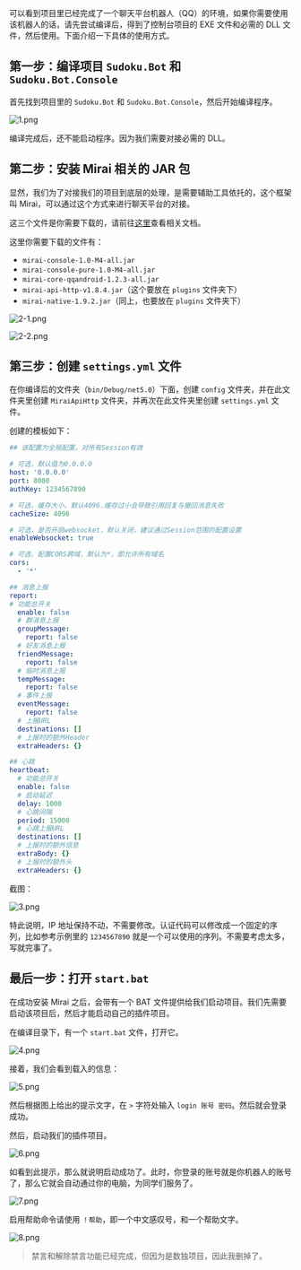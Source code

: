 可以看到项目里已经完成了一个聊天平台机器人（QQ）的环境，如果你需要使用该机器人的话，请先尝试编译后，得到了控制台项目的 EXE 文件和必需的 DLL 文件，然后使用。下面介绍一下具体的使用方式。

## 第一步：编译项目 `Sudoku.Bot` 和 `Sudoku.Bot.Console`

首先找到项目里的 `Sudoku.Bot` 和 `Sudoku.Bot.Console`，然后开始编译程序。

![](https://images.gitee.com/uploads/images/2021/0302/095926_a4883373_1449374.png "1.png")


编译完成后，还不能启动程序。因为我们需要对接必需的 DLL。

## 第二步：安装 Mirai 相关的 JAR 包

显然，我们为了对接我们的项目到底层的处理，是需要辅助工具依托的，这个框架叫 Mirai，可以通过这个方式来进行聊天平台的对接。

这三个文件是你需要下载的，请前往[这里](https://github.com/mamoe/mirai/blob/dev/docs/README.md)查看相关文档。

这里你需要下载的文件有：

* `mirai-console-1.0-M4-all.jar`
* `mirai-console-pure-1.0-M4-all.jar`
* `mirai-core-qqandroid-1.2.3-all.jar`
* `mirai-api-http-v1.8.4.jar`（这个要放在 `plugins` 文件夹下）
* `mirai-native-1.9.2.jar`（同上，也要放在 `plugins` 文件夹下）

![](https://images.gitee.com/uploads/images/2021/0302/101142_919bb368_1449374.png "2-1.png")

![](https://images.gitee.com/uploads/images/2021/0302/101148_d5305c30_1449374.png "2-2.png")

## 第三步：创建 `settings.yml` 文件

在你编译后的文件夹（`bin/Debug/net5.0`）下面，创建 `config` 文件夹，并在此文件夹里创建 `MiraiApiHttp` 文件夹，并再次在此文件夹里创建 `settings.yml` 文件。

创建的模板如下：

```yml
## 该配置为全局配置，对所有Session有效

# 可选，默认值为0.0.0.0
host: '0.0.0.0'
port: 8080
authKey: 1234567890

# 可选，缓存大小，默认4096.缓存过小会导致引用回复与撤回消息失败
cacheSize: 4096

# 可选，是否开启websocket，默认关闭，建议通过Session范围的配置设置
enableWebsocket: true

# 可选，配置CORS跨域，默认为*，即允许所有域名
cors:
  - '*'

## 消息上报
report:
# 功能总开关
  enable: false
  # 群消息上报
  groupMessage:
    report: false
  # 好友消息上报
  friendMessage:
    report: false
  # 临时消息上报
  tempMessage:
    report: false
  # 事件上报
  eventMessage:
    report: false
  # 上报URL
  destinations: []
  # 上报时的额外Header
  extraHeaders: {}

## 心跳
heartbeat:
  # 功能总开关
  enable: false
  # 启动延迟
  delay: 1000
  # 心跳间隔
  period: 15000
  # 心跳上报URL
  destinations: []
  # 上报时的额外信息
  extraBody: {}
  # 上报时的额外头
  extraHeaders: {}
```

截图：

![](https://images.gitee.com/uploads/images/2021/0302/100745_0a4a5867_1449374.png "3.png")

特此说明，IP 地址保持不动，不需要修改。认证代码可以修改成一个固定的序列，比如参考示例里的 `1234567890` 就是一个可以使用的序列。不需要考虑太多，写就完事了。

## 最后一步：打开 `start.bat`

在成功安装 Mirai 之后，会带有一个 BAT 文件提供给我们启动项目。我们先需要启动该项目后，然后才能启动自己的插件项目。

在编译目录下，有一个 `start.bat` 文件，打开它。

![](https://images.gitee.com/uploads/images/2021/0302/101337_b6eead8b_1449374.png "4.png")

接着，我们会看到载入的信息：

![](https://images.gitee.com/uploads/images/2021/0302/101717_94723dd4_1449374.png "5.png")

然后根据图上给出的提示文字，在 `>` 字符处输入 `login 账号 密码`。然后就会登录成功。

然后，启动我们的插件项目。

![](https://images.gitee.com/uploads/images/2021/0302/101818_f4dc6418_1449374.png "6.png")

如看到此提示，那么就说明启动成功了。此时，你登录的账号就是你机器人的账号了，那么它就会自动通过你的电脑，为同学们服务了。

![](https://images.gitee.com/uploads/images/2021/0302/101930_5963b029_1449374.png "7.png")

启用帮助命令请使用 `！帮助`，即一个中文感叹号，和一个帮助文字。

![](https://images.gitee.com/uploads/images/2021/0302/102047_7fe7c4bf_1449374.png "8.png")

> 禁言和解除禁言功能已经完成，但因为是数独项目，因此我删掉了。